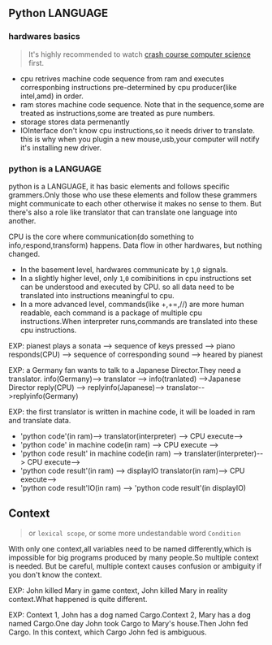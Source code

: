 ## Python LANGUAGE
### hardwares basics
> It's highly recommended to watch [crash course computer science](https://www.youtube.com/watch?v=tpIctyqH29Q&list=PLH2l6uzC4UEW0s7-KewFLBC1D0l6XRfye) first.

- cpu retrives machine code sequence from ram and executes corresponbing instructions pre-determined by cpu producer(like intel,amd) in order.
- ram stores machine code sequence. Note that in the sequence,some are treated as instructions,some are treated as pure numbers.
- storage stores data permenantly 
- IOInterface don't know cpu instructions,so it needs driver to translate. this is why when you plugin a new mouse,usb,your computer will notify it's installing new driver.


### python is a LANGUAGE

python is a LANGUAGE, it has basic elements and follows specific grammers.Only those who use these elements and follow these grammers might communicate to each
other otherwise it makes no sense to them. But there's also a role like translator that can translate one language into another.

CPU is the core where communication(do something to info,respond,transform) happens. Data flow in other hardwares, but nothing changed.
- In the basement level, hardwares communicate by `1`,`0` signals.
- In a slightly higher level, only `1`,`0` comibinitions in cpu instructions set can be understood and executed by CPU. so all data need to be translated into instructions
meaningful to cpu. 
- In a more advanced level, commands(like +,+=,//) are more human readable, each command is a package of multiple cpu instructions.When interpreter runs,commands
are translated into these cpu instructions.

EXP: pianest plays a sonata --> sequence of keys pressed --> piano responds(CPU) --> sequence of corresponding sound --> heared by pianest

EXP: a Germany fan wants to talk to a Japanese Director.They need a translator.
info(Germany)--> translator --> info(tranlated) -->Japanese Director reply(CPU) --> replyinfo(Japanese)--> translator-->replyinfo(Germany)

EXP: the first translator is written in machine code, it will be loaded in ram and translate data.
- 'python code'(in ram)--> translator(interpreter) --> CPU execute-->
- 'python code' in machine code(in ram) --> CPU execute -->
- 'python code result' in machine code(in ram) --> translater(interpreter)--> CPU execute-->
- 'python code result'(in ram) --> displayIO translator(in ram)--> CPU execute-->
- 'python code result'IO(in ram) --> 'python code result'(in displayIO)


## Context

> or `lexical scope`, or some more undestandable word `Condition`

With only one context,all variables need to be named differently,which is impossible for big programs produced by many people.So multiple context is needed.
But be careful, multiple context causes confusion or ambiguity if you don't know the context.


EXP: John killed Mary in game context, John killed Mary in reality context.What happened is quite different.

EXP: Context 1, John has a dog named Cargo.Context 2, Mary has a dog named Cargo.One day John took Cargo to Mary's house.Then John fed Cargo. 
In this context, which Cargo John fed is ambiguous.










